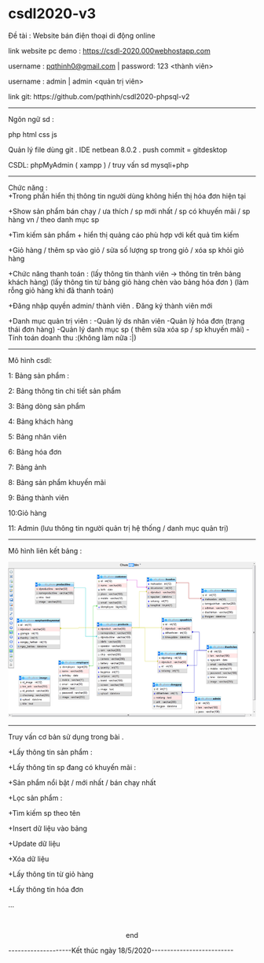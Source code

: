 # csdl2020-v3
Đề tài : Website bán điện thoại di động online

link website pc demo : https://csdl-2020.000webhostapp.com

username : pqthinh0@gmail.com | password: 123 <thành viên>

username : admin | admin <quản trị viên>

<p>link git: https://github.com/pqthinh/csdl2020-phpsql-v2 </p>
<hr>

Ngôn ngữ sd : 

php html css js

Quản lý file dùng git . IDE netbean 8.0.2 . push commit = gitdesktop

CSDL: phpMyAdmin ( xampp ) / truy vấn sd mysqli+php

<hr>
Chức năng :<br/>
+Trong phần hiển thị thông tin người dùng không hiển thị hóa đơn hiện tại

+Show sản phẩm bán chạy / ưa thích / sp mới nhất / sp có khuyến mãi / sp hàng vn / theo danh mục sp

+Tìm kiếm sản phẩm + hiển thị quảng cáo phù hợp với kết quả tìm kiếm

+Giỏ hàng / thêm sp vào giỏ / sửa số lượng sp trong giỏ / xóa sp khỏi giỏ hàng

+Chức năng thanh toán :
  (lấy thông tin thành viên -> thông tin trên bảng khách hàng)
  (lấy thông tin từ bảng giỏ hàng chèn vào bảng hóa đơn )
  (làm rỗng giỏ hàng khi đã thanh toán)
  
+Đăng nhập quyền admin/ thành viên . Đăng ký thành viên mới

+Danh mục quản trị viên : 
-Quản lý ds nhân viên
-Quản lý hóa đơn (trạng thái đơn hàng)
-Quản lý danh mục sp ( thêm sửa xóa sp / sp khuyến mãi)
-Tính toán doanh thu :(không làm nữa :|)

<hr>
Mô hình csdl:

1: Bảng sản phẩm :

2: Bảng thông tin chi tiết sản phẩm

3: Bảng dòng sản phẩm 

4: Bảng khách hàng

5: Bảng nhân viên

6: Bảng hóa đơn

7: Bảng ảnh

8: Bảng sản phẩm khuyến mãi

9: Bảng thành viên

10:Giỏ hàng

11: Admin (lưu thông tin người quản trị hệ thống / danh mục quản trị)

<hr>
Mô hình liên kết bảng :
<br>

![alternativetext](mohinhlienketbang.png)
<hr>
Truy vấn cơ bản sử dụng trong bài .

+Lấy thông tin sản phẩm :

+Lấy thông tin sp đang có khuyến mãi :

+Sản phẩm nổi bật / mới nhất / bán chạy nhất

+Lọc sản phẩm :

+Tìm kiếm sp theo tên

+Insert dữ liệu vào bảng

+Update dữ liệu

+Xóa dữ liệu

+Lấy thông tin từ giỏ hàng

+Lấy thông tin hóa đơn 

...

<br>
<p style="border-botom: 1px solid red; text-align: center;">end</p>
<p>--------------------Kết thúc ngày 18/5/2020--------------------------</p>
